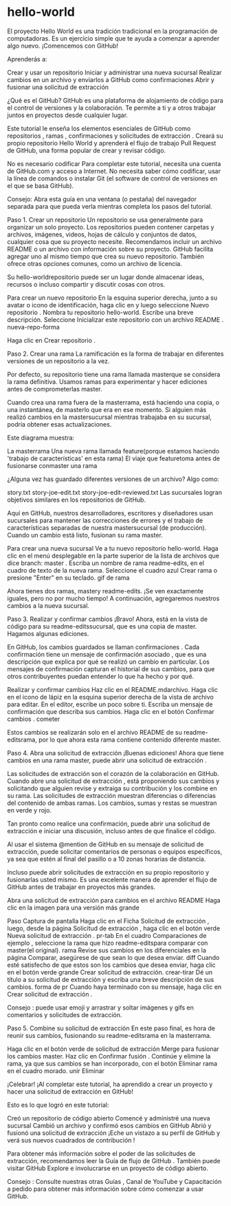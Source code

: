 # hello-world

El proyecto Hello World es una tradición tradicional en la programación de computadoras. Es un ejercicio simple que te ayuda a comenzar a aprender algo nuevo. ¡Comencemos con GitHub!

Aprenderás a:

Crear y usar un repositorio
Iniciar y administrar una nueva sucursal
Realizar cambios en un archivo y enviarlos a GitHub como confirmaciones
Abrir y fusionar una solicitud de extracción

¿Qué es el GitHub?
GitHub es una plataforma de alojamiento de código para el control de versiones y la colaboración. Te permite a ti y a otros trabajar juntos en proyectos desde cualquier lugar.

Este tutorial le enseña los elementos esenciales de GitHub como repositorios , ramas , confirmaciones y solicitudes de extracción . Creará su propio repositorio Hello World y aprenderá el flujo de trabajo Pull Request de GitHub, una forma popular de crear y revisar código.

No es necesario codificar
Para completar este tutorial, necesita una cuenta de GitHub.com y acceso a Internet. No necesita saber cómo codificar, usar la línea de comandos o instalar Git (el software de control de versiones en el que se basa GitHub).

Consejo: Abra esta guía en una ventana (o pestaña) del navegador separada para que pueda verla mientras completa los pasos del tutorial.


Paso 1. Crear un repositorio
Un repositorio se usa generalmente para organizar un solo proyecto. Los repositorios pueden contener carpetas y archivos, imágenes, videos, hojas de cálculo y conjuntos de datos, cualquier cosa que su proyecto necesite. Recomendamos incluir un archivo README o un archivo con información sobre su proyecto. GitHub facilita agregar uno al mismo tiempo que crea su nuevo repositorio. También ofrece otras opciones comunes, como un archivo de licencia.

Su hello-worldrepositorio puede ser un lugar donde almacenar ideas, recursos o incluso compartir y discutir cosas con otros.

Para crear un nuevo repositorio
En la esquina superior derecha, junto a su avatar o icono de identificación, haga clic en y luego seleccione Nuevo repositorio .
Nombra tu repositorio hello-world.
Escribe una breve descripción.
Seleccione Inicializar este repositorio con un archivo README .
nueva-repo-forma

Haga clic en Crear repositorio .


Paso 2. Crear una rama
La ramificación es la forma de trabajar en diferentes versiones de un repositorio a la vez.

Por defecto, su repositorio tiene una rama llamada masterque se considera la rama definitiva. Usamos ramas para experimentar y hacer ediciones antes de comprometerlas master.

Cuando crea una rama fuera de la masterrama, está haciendo una copia, o una instantánea, de masterlo que era en ese momento. Si alguien más realizó cambios en la mastersucursal mientras trabajaba en su sucursal, podría obtener esas actualizaciones.

Este diagrama muestra:

La masterrama
Una nueva rama llamada feature(porque estamos haciendo 'trabajo de características' en esta rama)
El viaje que featuretoma antes de fusionarse conmaster
una rama

¿Alguna vez has guardado diferentes versiones de un archivo? Algo como:

story.txt
story-joe-edit.txt
story-joe-edit-reviewed.txt
Las sucursales logran objetivos similares en los repositorios de GitHub.

Aquí en GitHub, nuestros desarrolladores, escritores y diseñadores usan sucursales para mantener las correcciones de errores y el trabajo de características separadas de nuestra mastersucursal (de producción). Cuando un cambio está listo, fusionan su rama master.

Para crear una nueva sucursal
Ve a tu nuevo repositorio hello-world.
Haga clic en el menú desplegable en la parte superior de la lista de archivos que dice branch: master .
Escriba un nombre de rama readme-edits, en el cuadro de texto de la nueva rama.
Seleccione el cuadro azul Crear rama o presione "Enter" en su teclado.
gif de rama

Ahora tienes dos ramas, mastery readme-edits. ¡Se ven exactamente iguales, pero no por mucho tiempo! A continuación, agregaremos nuestros cambios a la nueva sucursal.


Paso 3. Realizar y confirmar cambios
¡Bravo! Ahora, está en la vista de código para su readme-editssucursal, que es una copia de master. Hagamos algunas ediciones.

En GitHub, los cambios guardados se llaman confirmaciones . Cada confirmación tiene un mensaje de confirmación asociado , que es una descripción que explica por qué se realizó un cambio en particular. Los mensajes de confirmación capturan el historial de sus cambios, para que otros contribuyentes puedan entender lo que ha hecho y por qué.

Realizar y confirmar cambios
Haz clic en el README.mdarchivo.
Haga clic en el  icono de lápiz en la esquina superior derecha de la vista de archivo para editar.
En el editor, escribe un poco sobre ti.
Escriba un mensaje de confirmación que describa sus cambios.
Haga clic en el botón Confirmar cambios .
cometer

Estos cambios se realizarán solo en el archivo README de su readme-editsrama, por lo que ahora esta rama contiene contenido diferente master.


Paso 4. Abra una solicitud de extracción
¡Buenas ediciones! Ahora que tiene cambios en una rama master, puede abrir una solicitud de extracción .

Las solicitudes de extracción son el corazón de la colaboración en GitHub. Cuando abre una solicitud de extracción , está proponiendo sus cambios y solicitando que alguien revise y extraiga su contribución y los combine en su rama. Las solicitudes de extracción muestran diferencias o diferencias del contenido de ambas ramas. Los cambios, sumas y restas se muestran en verde y rojo.

Tan pronto como realice una confirmación, puede abrir una solicitud de extracción e iniciar una discusión, incluso antes de que finalice el código.

Al usar el sistema @mention de GitHub en su mensaje de solicitud de extracción, puede solicitar comentarios de personas o equipos específicos, ya sea que estén al final del pasillo o a 10 zonas horarias de distancia.

Incluso puede abrir solicitudes de extracción en su propio repositorio y fusionarlas usted mismo. Es una excelente manera de aprender el flujo de GitHub antes de trabajar en proyectos más grandes.

Abra una solicitud de extracción para cambios en el archivo README
Haga clic en la imagen para una versión más grande

Paso	Captura de pantalla
Haga clic en el  Ficha Solicitud de extracción , luego, desde la página Solicitud de extracción , haga clic en el botón verde Nueva solicitud de extracción .	pr-tab
En el cuadro Comparaciones de ejemplo , seleccione la rama que hizo readme-editspara comparar con master(el original).	rama
Revise sus cambios en los diferenciales en la página Comparar, asegúrese de que sean lo que desea enviar.	diff
Cuando esté satisfecho de que estos son los cambios que desea enviar, haga clic en el botón verde grande Crear solicitud de extracción.	crear-tirar
Dé un título a su solicitud de extracción y escriba una breve descripción de sus cambios.	forma de pr
Cuando haya terminado con su mensaje, haga clic en Crear solicitud de extracción .

Consejo : puede usar emoji y arrastrar y soltar imágenes y gifs en comentarios y solicitudes de extracción.


Paso 5. Combine su solicitud de extracción
En este paso final, es hora de reunir sus cambios, fusionando su readme-editsrama en la masterrama.

Haga clic en el botón verde de solicitud de extracción Merge para fusionar los cambios master.
Haz clic en Confirmar fusión .
Continúe y elimine la rama, ya que sus cambios se han incorporado, con el botón Eliminar rama en el cuadro morado.
unir Eliminar

¡Celebrar!
¡Al completar este tutorial, ha aprendido a crear un proyecto y hacer una solicitud de extracción en GitHub!

Esto es lo que logró en este tutorial:

Creó un repositorio de código abierto
Comencé y administré una nueva sucursal
Cambió un archivo y confirmó esos cambios en GitHub
Abrió y fusionó una solicitud de extracción
¡Eche un vistazo a su perfil de GitHub y verá sus nuevos cuadrados de contribución !

Para obtener más información sobre el poder de las solicitudes de extracción, recomendamos leer la Guía de flujo de GitHub . También puede visitar GitHub Explore e involucrarse en un proyecto de código abierto.

Consejo : Consulte nuestras otras Guías , Canal de YouTube y Capacitación a pedido para obtener más información sobre cómo comenzar a usar GitHub.
